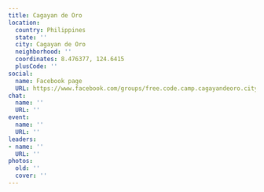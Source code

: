 ```yaml
---
title: Cagayan de Oro
location:
  country: Philippines
  state: ''
  city: Cagayan de Oro
  neighborhood: ''
  coordinates: 8.476377, 124.6415
  plusCode: ''
social:
  name: Facebook page
  URL: https://www.facebook.com/groups/free.code.camp.cagayandeoro.city
chat:
  name: ''
  URL: ''
event:
  name: ''
  URL: ''
leaders:
- name: ''
  URL: ''
photos:
  old: ''
  cover: ''
---
```

